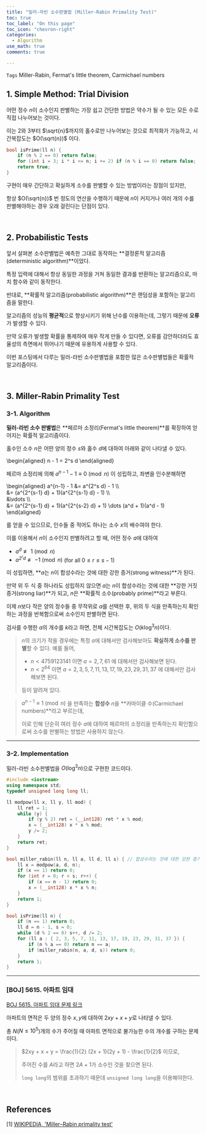 ```yaml
---
title: "밀러-라빈 소수판별법 (Miller-Rabin Primality Test)"
toc: true
toc_label: "On this page"
toc_icon: "chevron-right"
categories:
  - Algorithm
use_math: true
comments: true

---
```


`Tags` Miller-Rabin, Fermat's little theorem, Carmichael numbers

## 1. Simple Method: Trial Division

어떤 정수 $n$이 소수인지 판별하는 가장 쉽고 간단한 방법은 약수가 될 수 있는 모든 수로 직접 나누어보는 것이다.

이는 $2$와 $3$부터 $\sqrt{n}$까지의 홀수로만 나누어보는 것으로 최적화가 가능하고, 시간복잡도는 $O(\sqrt{n})$ 이다.

```cpp
bool isPrime(ll n) {
    if (n % 2 == 0) return false;
    for (int i = 3; i * i <= n; i += 2) if (n % i == 0) return false;
    return true;
}
```

구현이 매우 간단하고 확실하게 소수를 판별할 수 있는 방법이라는 장점이 있지만,

항상 $O(\sqrt{n})$ 번 정도의 연산을 수행하기 때문에 $n$이 커지거나 여러 개의 수를 판별해야하는 경우 오래 걸린다는 단점이 있다.

<br/>

## 2. Probabilistic Tests

앞서 살펴본 소수판별법은 예측한 그대로 동작하는 **결정론적 알고리즘(deterministic algorithm)**이었다.

특정 입력에 대해서 항상 동일한 과정을 거쳐 동일한 결과를 반환하는 알고리즘으로, 마치 함수와 같이 동작한다.

반대로, **확률적 알고리즘(probabilistic algorithm)**은 랜덤성을 포함하는 알고리즘을 말한다.

알고리즘의 성능의 **평균적**으로 향상시키기 위해 난수를 이용하는데, 그렇기 때문에 **오류**가 발생할 수 있다.

만약 오류가 발생할 확률을 통제하여 매우 작게 만들 수 있다면, 오류를 감안하더라도 효율성의 측면에서 뛰어나기 때문에 유용하게 사용할 수 있다.

이번 포스팅에서 다루는 밀러-라빈 소수판별법을 포함한 많은 소수판별법들은 확률적 알고리즘이다.

<br/>

## 3. Miller-Rabin Primality Test

###  3-1. Algorithm

**밀러-라빈 소수 판별법**은 **페르마 소정리(Fermat's little theorem)**를 확장하여 얻어지는 확률적 알고리즘이다.

홀수인 소수 $n$은 어떤 양의 정수 $s$와 홀수 $d$에 대하여 아래와 같이 나타낼 수 있다.

\begin{aligned}
n - 1 = 2^s d
\end{aligned}

페르마 소정리에 의해 $a^{n-1} - 1 \equiv 0 \pmod {n}$ 이 성립하고, 좌변을 인수분해하면

\begin{aligned}
a^{n-1} - 1 &= a^{2^s d} - 1 \\\\  
&= (a^{2^{s-1} d} + 1)(a^{2^{s-1} d} - 1) \\\\  
&\vdots \\\\  
&= (a^{2^{s-1} d} + 1)(a^{2^{s-2} d} + 1) \dots (a^d + 1)(a^d - 1)
\end{aligned}

를 얻을 수 있으므로, 인수들 중 적어도 하나는 소수 $x$의 배수여야 한다.

이를 이용해서 $n$이 소수인지 판별하려고 할 때, 어떤 정수 $a$에 대하여

- $a^d \not\equiv 1 \pmod {n}$
- $a^{2^r d} \not\equiv -1 \pmod {n}$ (for all $0 \leq r \leq s - 1$)

이 성립하면, **$a$는 $n$이 합성수라는 것에 대한 강한 증거(strong witness)**가 된다.

만약 위 두 식 중 하나라도 성립하지 않으면 $a$는 $n$이 합성수라는 것에 대한 **강한 거짓증거(strong liar)**가 되고, $n$은 **확률적 소수(probably prime)**라고 부른다.

이제 $n$보다 작은 양의 정수들 중 무작위로 $a$를 선택한 후, 위의 두 식을 만족하는지 확인하는 과정을 반복함으로써 소수인지 판별하면 된다.

검사를 수행한 $a$의 개수를 $k$라고 하면, 전체 시간복잡도는 $O(k \log ^3 n)$이다.

> $n$의 크기가 작을 경우에는 특정 $a$에 대해서만 검사해보아도 **확실하게 소수를 판별**할 수 있다. 예를 들어,
> 
> - $n < 4759123141$ 이면 $a = 2, 7, 61$ 에 대해서만 검사해보면 된다.
> - $n < 2^{64}$ 이면 $a = 2,3,5,7,11,13,17, 19, 23, 29, 31, 37$ 에 대해서만 검사해보면 된다.
> 
> 등이 알려져 있다.

> $a^{n-1} \equiv 1 \pmod {n}$ 을 만족하는 **합성수** $n$을 **카마이클 수(Carmichael numbers)**라고 부르는데,
> 
> 이로 인해 단순히 여러 정수 $a$에 대하여 페르마의 소정리을 만족하는지 확인함으로써 소수를 판별하는 방법은 사용하지 않는다.

---

### 3-2. Implementation

밀러-라빈 소수판별법을 $O(\log^3 n)$으로 구현한 코드이다.

```cpp
#include <iostream>
using namespace std;
typedef unsigned long long ll;

ll modpow(ll x, ll y, ll mod) {
    ll ret = 1;
    while (y) {
        if (y % 2) ret = (__int128) ret * x % mod;
        x = (__int128) x * x % mod;
        y /= 2;
    }
    return ret;
}

bool miller_rabin(ll n, ll a, ll d, ll s) { // 합성수라는 것에 대한 강한 증거이면 true를 반환
    ll x = modpow(a, d, n);
    if (x == 1) return 0;
    for (int r = 0; r < s; r++) {
        if (x == n - 1) return 0;
        x = (__int128) x * x % n;
    }
    return 1;
}

bool isPrime(ll n) {
    if (n == 1) return 0;
    ll d = n - 1, s = 0;
    while (d % 2 == 0) s++, d /= 2;
    for (ll a : { 2, 3, 5, 7, 11, 13, 17, 19, 23, 29, 31, 37 }) {
        if (n % a == 0) return n == a;
        if (miller_rabin(n, a, d, s)) return 0;
    }
    return 1;
}
```

---

### [BOJ] 5615. 아파트 임대

[BOJ 5615. 아파트 임대 문제 링크](https://www.acmicpc.net/problem/5615)

아파트의 면적은 두 양의 정수 $x, y$에 대하여 $2xy + x + y$로 나타낼 수 있다.

총 $N$($N \leq 10^5$)개의 수가 주어질 때 아파트 면적으로 불가능한 수의 개수를 구하는 문제이다.

> $2xy + x + y = \frac{1}{2} (2x + 1)(2y + 1) - \frac{1}{2}$ 이므로,
> 
> 주어진 수를 $A$라고 하면 $2A + 1$가 소수인 것을 찾으면 된다.
> 
> `long long`의 범위를 초과하기 때문데 `unsigned long long`을 이용해야한다.

<br/>

## References

[1] [WIKIPEDIA, 'Miller–Rabin primality test'](https://en.m.wikipedia.org/wiki/Miller%E2%80%93Rabin_primality_test)  


